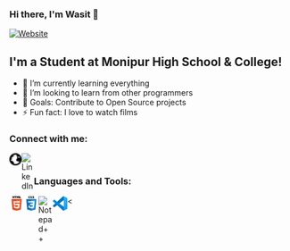 ### Hi there, I'm Wasit 👋

[![Website](https://img.shields.io/website?label=http://facebook.com/wasitmanat1090&style=for-the-badge&url=https%3A%2F%2Fhttp://facebook.com/wasitmanat1090)](https://www.sites.google.com/view/makhzumbinharun)

## I'm a Student at Monipur High School & College!

- 🌱 I’m currently learning everything
- 👯 I’m looking to learn from other programmers
- 🥅 Goals: Contribute to Open Source projects
- ⚡ Fun fact: I love to watch films

### Connect with me:

[<img align="left" alt="http://facebook.com/wasitmanat1090" width="22px" src="https://raw.githubusercontent.com/iconic/open-iconic/master/svg/globe.svg" />][website]
[<img align="left" alt="LinkedIn" width="22px" src="https://cdn.jsdelivr.net/npm/simple-icons@v3/icons/linkedin.svg" />][linkedin]

<br />

### Languages and Tools:

<img align="left" alt="HTML5" width="26px" src="https://raw.githubusercontent.com/github/explore/80688e429a7d4ef2fca1e82350fe8e3517d3494d/topics/html/html.png" />
<img align="left" alt="CSS3" width="26px" src="https://raw.githubusercontent.com/github/explore/80688e429a7d4ef2fca1e82350fe8e3517d3494d/topics/css/css.png" />
<img align="left" alt="Notepad++" width="26x" src="https://camo.githubusercontent.com/db452a969b34865e7ed4747625cedef78942bc3a1578953eb8a4439625c9fbdb/68747470733a2f2f75706c6f61642e77696b696d656469612e6f72672f77696b6970656469612f636f6d6d6f6e732f662f66352f4e6f74657061645f706c75735f706c75732e706e67"/>
<img align="left" alt="Visual Studio Code" width="26px" src="https://raw.githubusercontent.com/github/explore/80688e429a7d4ef2fca1e82350fe8e3517d3494d/topics/visual-studio-code/visual-studio-code.png" />
<

<br />
<br />

[website]: http://facebook.com/wasitmanat1090
[linkedin]: https://www.linkedin.com/in/wasitmanat
